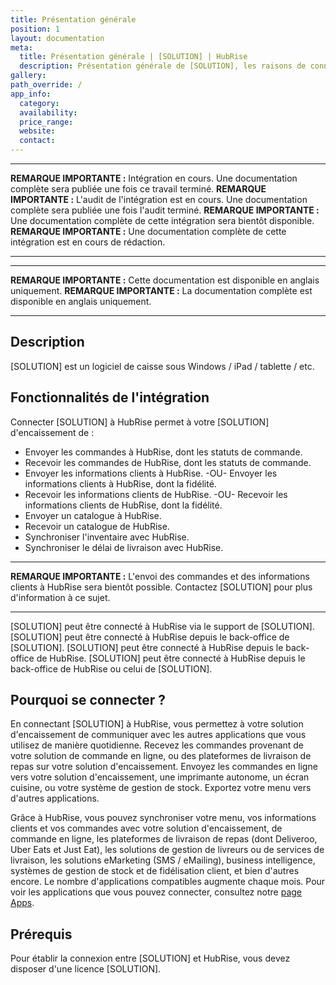 ```yaml
---
title: Présentation générale
position: 1
layout: documentation
meta:
  title: Présentation générale | [SOLUTION] | HubRise
  description: Présentation générale de [SOLUTION], les raisons de connecter [SOLUTION] à HubRise et les fonctionnalités de l'intégration avec HubRise.
gallery:
path_override: /
app_info:
  category:
  availability:
  price_range:
  website:
  contact:
---
```


---

**REMARQUE IMPORTANTE :** Intégration en cours. Une documentation complète sera publiée une fois ce travail terminé.
**REMARQUE IMPORTANTE :** L'audit de l'intégration est en cours. Une documentation complète sera publiée une fois l'audit terminé.
**REMARQUE IMPORTANTE :** Une documentation complète de cette intégration sera bientôt disponible.
**REMARQUE IMPORTANTE :** Une documentation complète de cette intégration est en cours de rédaction.

---

---

**REMARQUE IMPORTANTE :** Cette documentation est disponible <Link to="/apps/[SOLUTION]" addLocalePrefix={false}>en anglais uniquement</Link>.
**REMARQUE IMPORTANTE :** La documentation complète est disponible <Link to="/apps/[SOLUTION]" addLocalePrefix={false}>en anglais uniquement</Link>.

---

## Description

[SOLUTION] est un logiciel de caisse sous Windows / iPad / tablette / etc.

## Fonctionnalités de l'intégration

Connecter [SOLUTION] à HubRise permet à votre [SOLUTION] d'encaissement de :

- Envoyer les commandes à HubRise, dont les statuts de commande.
- Recevoir les commandes de HubRise, dont les statuts de commande.
- Envoyer les informations clients à HubRise. -OU- Envoyer les informations clients à HubRise, dont la fidélité.
- Recevoir les informations clients de HubRise. -OU- Recevoir les informations clients de HubRise, dont la fidélité.
- Envoyer un catalogue à HubRise.
- Recevoir un catalogue de HubRise.
- Synchroniser l'inventaire avec HubRise.
- Synchroniser le délai de livraison avec HubRise.

---

**REMARQUE IMPORTANTE :** L'envoi des commandes et des informations clients à HubRise sera bientôt possible. Contactez [SOLUTION] pour plus d'information à ce sujet.

---

[SOLUTION] peut être connecté à HubRise via le support de [SOLUTION].
[SOLUTION] peut être connecté à HubRise depuis le back-office de [SOLUTION].
[SOLUTION] peut être connecté à HubRise depuis le back-office de HubRise.
[SOLUTION] peut être connecté à HubRise depuis le back-office de HubRise ou celui de [SOLUTION].

## Pourquoi se connecter ?

En connectant [SOLUTION] à HubRise, vous permettez à votre solution d'encaissement de communiquer avec les autres applications que vous utilisez de manière quotidienne. Recevez les commandes provenant de votre solution de commande en ligne, ou des plateformes de livraison de repas sur votre solution d'encaissement. Envoyez les commandes en ligne vers votre solution d'encaissement, une imprimante autonome, un écran cuisine, ou votre système de gestion de stock. Exportez votre menu vers d'autres applications.

Grâce à HubRise, vous pouvez synchroniser votre menu, vos informations clients et vos commandes avec votre solution d'encaissement, de commande en ligne, les plateformes de livraison de repas (dont Deliveroo, Uber Eats et Just Eat), les solutions de gestion de livreurs ou de services de livraison, les solutions eMarketing (SMS / eMailing), business intelligence, systèmes de gestion de stock et de fidélisation client, et bien d'autres encore. Le nombre d'applications compatibles augmente chaque mois. Pour voir les applications que vous pouvez connecter, consultez notre [page Apps](/apps).

## Prérequis

Pour établir la connexion entre [SOLUTION] et HubRise, vous devez disposer d'une licence [SOLUTION].
